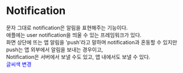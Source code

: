 # Notification

문자 그대로 notification은 알림을 표현해주는 기능이다.   
애플에는 user notification을 띄울 수 있는 프레임워크가 있다.   
화면 상단에 뜨는 앱 알림을 'push'라고 말하며 notification과 혼동할 수 있지만   
push는 앱 외부에서 알림을 보내는 경우이고,   
Notification은 서버에서 보낼 수도 있고, 앱 내에서도 보낼 수 있다.   
<span style="color:blue"> 글씨색 변경 </span>
